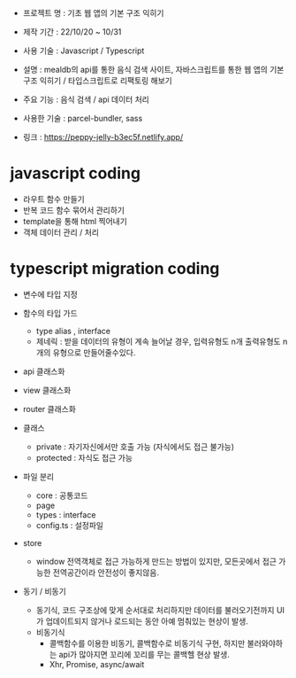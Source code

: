 - 프로젝트 명 : 기초 웹 앱의 기본 구조 익히기

- 제작 기간 : 22/10/20 ~ 10/31

- 사용 기술 : Javascript / Typescript

- 설명 : mealdb의 api를 통한 음식 검색 사이트, 자바스크립트를 통한 웹 앱의 기본 구조 익히기 / 타입스크립트로 리팩토링 해보기

- 주요 기능 : 음식 검색 / api 데이터 처리

- 사용한 기술 : parcel-bundler, sass

- 링크 : https://peppy-jelly-b3ec5f.netlify.app/

# javascript coding

- 라우트 함수 만들기
- 반복 코드 함수 묶어서 관리하기
- template을 통해 html 찍어내기
- 객체 데이터 관리 / 처리

# typescript migration coding

- 변수에 타입 지정
- 함수의 타입 가드
  - type alias , interface
  - 제네릭 : 받을 데이터의 유형이 계속 늘어날 경우, 입력유형도 n개 출력유형도 n개의 유형으로 만들어줄수있다.
- api 클래스화
- view 클래스화
- router 클래스화
- 클래스

  - private : 자기자신에서만 호출 가능 (자식에서도 접근 불가능)
  - protected : 자식도 접근 가능

- 파일 분리

  - core : 공통코드
  - page
  - types : interface
  - config.ts : 설정파일

- store

  - window 전역객체로 접근 가능하게 만드는 방법이 있지만, 모든곳에서 접근 가능한 전역공간이라 안전성이 좋지않음.

- 동기 / 비동기
  - 동기식, 코드 구조상에 맞게 순서대로 처리하지만 데이터를 불러오기전까지 UI가 업데이트되지 않거나 로드되는 동안 아예 멈춰있는 현상이 발생.
  - 비동기식
    - 콜백함수를 이용한 비동기, 콜백함수로 비동기식 구현, 하지만 불러와야하는 api가 많아지면 꼬리에 꼬리를 무는 콜백헬 현상 발생.
    - Xhr, Promise, async/await
